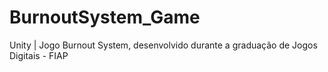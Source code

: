 # BurnoutSystem_Game
Unity | Jogo Burnout System, desenvolvido durante a graduação de Jogos Digitais - FIAP
